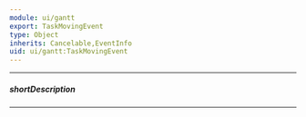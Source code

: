 ```yaml
---
module: ui/gantt
export: TaskMovingEvent
type: Object
inherits: Cancelable,EventInfo
uid: ui/gantt:TaskMovingEvent
---
```

---
##### shortDescription
<!-- Description goes here -->

---
<!-- Description goes here -->